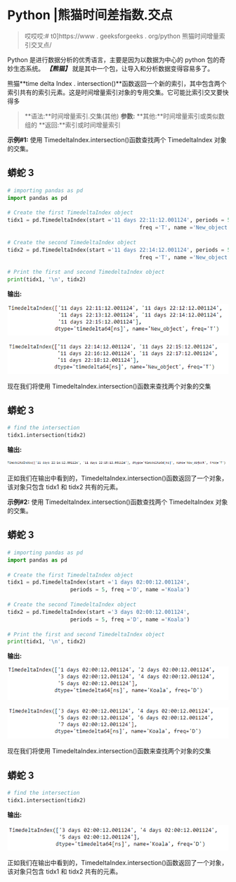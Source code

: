 # Python |熊猫时间差指数.交点

> 哎哎哎:# t0]https://www . geeksforgeeks . org/python 熊猫时间增量索引交叉点/

Python 是进行数据分析的优秀语言，主要是因为以数据为中心的 python 包的奇妙生态系统。 ***【熊猫】*** 就是其中一个包，让导入和分析数据变得容易多了。

熊猫**time delta Index . intersection()**函数返回一个新的索引，其中包含两个索引共有的索引元素。这是时间增量索引对象的专用交集。它可能比索引交叉要快得多

> **语法:**时间增量索引.交集(其他)
> **参数:**
> **其他:**时间增量索引或类似数组的
> **返回:**索引或时间增量索引

**示例#1:** 使用 TimedeltaIndex.intersection()函数查找两个 TimedeltaIndex 对象的交集。

## 蟒蛇 3

```py
# importing pandas as pd
import pandas as pd

# Create the first TimedeltaIndex object
tidx1 = pd.TimedeltaIndex(start ='11 days 22:11:12.001124', periods = 5,
                                          freq ='T', name ='New_object')

# Create the second TimedeltaIndex object
tidx2 = pd.TimedeltaIndex(start ='11 days 22:14:12.001124', periods = 5,
                                          freq ='T', name ='New_object')

# Print the first and second TimedeltaIndex object
print(tidx1, '\n', tidx2)
```

**输出:**

![](img/49bf178b98a09bb545cd50bb44fdf167.png)

![](img/5554ed30011a4f9efb9e40e4aea02708.png)

现在我们将使用 TimedeltaIndex.intersection()函数来查找两个对象的交集

## 蟒蛇 3

```py
# find the intersection
tidx1.intersection(tidx2)
```

**输出:**

![](img/5cebf73ff0cd2e9c6a2e8412de0dbc34.png)

正如我们在输出中看到的，TimedeltaIndex.intersection()函数返回了一个对象，该对象只包含 tidx1 和 tidx2 共有的元素。

**示例#2:** 使用 TimedeltaIndex.intersection()函数查找两个 TimedeltaIndex 对象的交集。

## 蟒蛇 3

```py
# importing pandas as pd
import pandas as pd

# Create the first TimedeltaIndex object
tidx1 = pd.TimedeltaIndex(start ='1 days 02:00:12.001124',
                    periods = 5, freq ='D', name ='Koala')

# Create the second TimedeltaIndex object
tidx2 = pd.TimedeltaIndex(start ='3 days 02:00:12.001124',
                    periods = 5, freq ='D', name ='Koala')

# Print the first and second TimedeltaIndex object
print(tidx1, '\n', tidx2)
```

**输出:**

![](img/4b1498214e3c6e8c3ca75b1dc780223c.png)

![](img/6a341c39cdcb2a0d568cc9cae555ccaf.png)

现在我们将使用 TimedeltaIndex.intersection()函数来查找两个对象的交集

## 蟒蛇 3

```py
# find the intersection
tidx1.intersection(tidx2)
```

**输出:**

![](img/0e60f8d12180b69ce2e0c78868d8ac58.png)

正如我们在输出中看到的，TimedeltaIndex.intersection()函数返回了一个对象，该对象只包含 tidx1 和 tidx2 共有的元素。